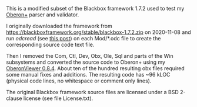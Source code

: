 This is a modified subset of the Blackbox framework 1.7.2 used to test my [Oberon+](https://github.com/rochus-keller/Oberon/blob/master/documentation/The_Programming_Language_Oberon%2B.adoc) parser and validator.

I originally downloaded the framework from https://blackboxframework.org/stable/blackbox-1.7.2.zip on 2020-11-08 and run *odcread* (see [this post](https://community.blackboxframework.org/viewtopic.php?f=32&t=272&p=1760&hilit=odcread#p1760)) on each Mod/*.odc file to create the corresponding source code text file.

Then I removed the Com, Ctl, Dev, Obx, Ole, Sql and parts of the Win subsystems and converted the source code to Oberon+ using my [OberonViewer 0.8.4](https://github.com/rochus-keller/Oberon#code-browser-features). About ten of the hundred resulting obx files required some manual fixes and additions. The resulting code has ~96 kLOC (physical code lines, no whitespace or comment only lines).

The original Blackbox framework source files are licensed under a BSD 2-clause license (see file License.txt).

